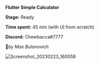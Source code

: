 
**Flutter Simple Calculator** 


**Stage:** Ready

**Time spent:** 45 min (with UI from scratch)

**Discord:** Chewbacca#7777




:anger:_by Max Bulanovich_

![Screenshot_20230223_160058](https://user-images.githubusercontent.com/115110702/220992301-dccf94f0-ee36-4420-a055-0348743b2046.jpg)
